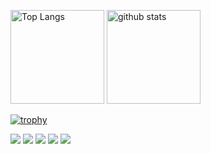 <p align="left"> 
  <img alt="Top Langs" height="150px" src="https://github-readme-stats.vercel.app/api/top-langs/?username=bunobu&layout=compact&count_private=true&show_icons=true&theme=onedark" />
  <img alt="github stats" height="150px" src="https://github-readme-stats.vercel.app/api?username=bunobu&count_private=true&show_icons=true&show_icons=true&theme=onedark" />
</p>

[![trophy](https://github-profile-trophy.vercel.app/?username=bunobu&theme=onedark&column=7
)](https://github.com/ryo-ma/github-profile-trophy)



<!-- Profile Summary Cards -->
[![](https://raw.githubusercontent.com/bunon0/bunon0/main/profile-summary-card-output/tokyonight/0-profile-details.svg)](https://github.com/vn7n24fzkq/github-profile-summary-cards)
[![](https://raw.githubusercontent.com/bunon0/bunon0/main/profile-summary-card-output/tokyonight/1-repos-per-language.svg)](https://github.com/vn7n24fzkq/github-profile-summary-cards) [![](https://raw.githubusercontent.com/bunon0/bunon0/main/profile-summary-card-output/tokyonight/2-most-commit-language.svg)](https://github.com/vn7n24fzkq/github-profile-summary-cards)
[![](https://raw.githubusercontent.com/bunon0/bunon0/main/profile-summary-card-output/tokyonight/3-stats.svg)](https://github.com/vn7n24fzkq/github-profile-summary-cards) [![](https://raw.githubusercontent.com/bunon0/bunon0/main/profile-summary-card-output/tokyonight/4-productive-time.svg)](https://github.com/vn7n24fzkq/github-profile-summary-cards)

